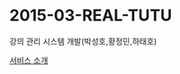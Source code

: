 # 2015-03-REAL-TUTU
강의 관리 시스템 개발(박성호,황정민,하태호)

[서비스 소개](https://docs.google.com/presentation/d/1Kin41NdRbSMcEHkOSnNPVqP2I53NFWHVlr4tO6FLg-8/edit#slide=id.gf2f09f76e_2_60)